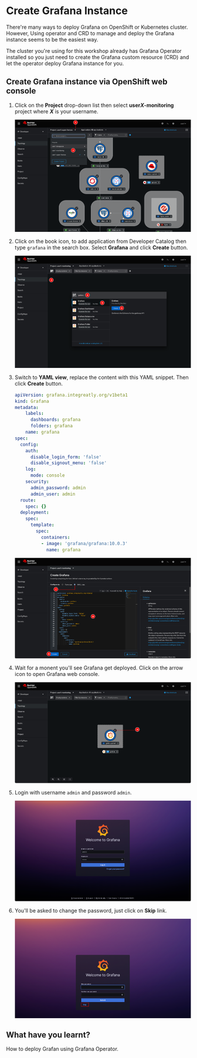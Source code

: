 # Create Grafana Instance

There're many ways to deploy Grafana on OpenShift or Kubernetes cluster. However, Using operator and CRD to manage and deploy the Grafana instance seems to be the easiest way.

The cluster you're using for this workshop already has Grafana Operator installed so you just need to create the Grafana custom resource (CRD) and let the operator deploy Grafana instance for you.

## Create Grafana instance via OpenShift web console

1. Click on the **Project** drop-down list then select **user*X*-monitoring** project where ***X*** is your username.

   ![Deploy Grafana](image/create-grafana-instance/deploy-grafana-1.png)

2. Click on the book icon, to add application from Developer Catalog then type `grafana` in the search box. Select **Grafana** and click **Create** button.

   ![Deploy Grafana](image/create-grafana-instance/deploy-grafana-2.png)

3. Switch to **YAML view**, replace the content with this YAML snippet. Then click **Create** button.

    ```yaml
    apiVersion: grafana.integreatly.org/v1beta1
    kind: Grafana
    metadata:
        labels:
          dashboards: grafana
          folders: grafana
        name: grafana
    spec:
      config:
        auth:
          disable_login_form: 'false'
          disable_signout_menu: 'false'
        log:
          mode: console
        security:
          admin_password: admin
          admin_user: admin
      route:
        spec: {}
      deployment:
        spec:
          template:
            spec:
              containers:
              - image: 'grafana/grafana:10.0.3'
                name: grafana
    ```

    ![Deploy Grafana](image/create-grafana-instance/deploy-grafana-3.png)

4. Wait for a monent you'll see Grafana get deployed. Click on the arrow icon to open Grafana web console.

   ![Deploy Grafana](image/create-grafana-instance/deploy-grafana-4.png)

5. Login with username `admin` and password `admin`.

   ![Deploy Grafana](image/create-grafana-instance/deploy-grafana-5.png)

6. You'll be asked to change the password, just click on **Skip** link.

   ![Deploy Grafana](image/create-grafana-instance/deploy-grafana-6.png)

## What have you learnt?

How to deploy Grafan using Grafana Operator.

